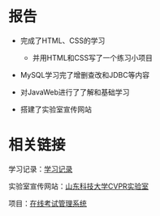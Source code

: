 # 报告

+ 完成了HTML、CSS的学习
	+ 并用HTML和CSS写了一个练习小项目

+ MySQL学习完了增删查改和JDBC等内容

+ 对JavaWeb进行了了解和基础学习
+ 搭建了实验室宣传网站

# 相关链接

学习记录：[学习记录](https://github.com/cute-karl/study)

实验室宣传网站：[山东科技大学CVPR实验室](https://www.sdkjcvpr.com/)

项目：[在线考试管理系统](https://github.com/cute-karl/shixun)
